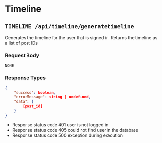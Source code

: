 # Timeline
## `TIMELINE /api/timeline/generatetimeline`

Generates the timeline for the user that is signed in. Returns the timeline as a list of post IDs

### Request Body
```
NONE
```

### Response Types
```json
{
    "success": boolean,
    "errorMessage": string | undefined, 
    "data": {
        [post_id]
    }
}
```
- Response status code 401 user is not logged in
- Response status code 405 could not find user in the database
- Response status code 500 exception during execution
